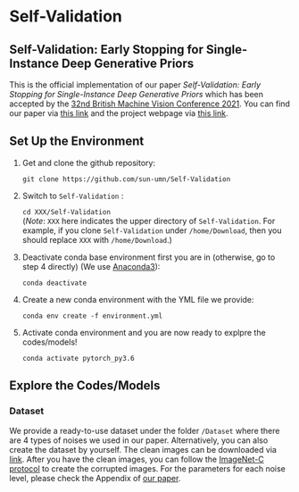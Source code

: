 # Self-Validation

## Self-Validation: Early Stopping for Single-Instance Deep Generative Priors

This is the official implementation of our paper *Self-Validation: Early Stopping for Single-Instance Deep Generative Priors* which has been accepted by the [32nd British Machine Vision Conference 2021](http://www.bmvc2021.com/). You can find our paper via [this link](http://) and the project webpage via [this link](https://sun-umn.github.io/Self-Validation/).


## Set Up the Environment

1. Get and clone the github repository:

   `git clone https://github.com/sun-umn/Self-Validation`

2. Switch to `Self-Validation` :

   `cd XXX/Self-Validation`  
   (*Note*: `XXX` here indicates the upper directory of `Self-Validation`. For example, if you clone `Self-Validation` under `/home/Download`, then you should replace `XXX` with `/home/Download`.)

3. Deactivate conda base environment first you are in (otherwise, go to step 4 directly) (We use [Anaconda3](https://www.anaconda.com/products/individual-d)):

   `conda deactivate`

4. Create a new conda environment with the YML file we provide:

    `conda env create -f environment.yml`
   
5.  Activate conda environment and you are now ready to explpre the codes/models!
    
    `conda activate pytorch_py3.6`
    
## Explore the Codes/Models

### Dataset
We provide a ready-to-use dataset under the folder `/Dataset` where there are 4 types of noises we used in our paper. Alternatively, you can also create the dataset by yourself. The clean images can be downloaded via [link](https://webpages.tuni.fi/foi/GCF-BM3D/index.html#ref_results). After you have the clean images, you can follow the [ImageNet-C protocol](https://github.com/hendrycks/robustness) to create the corrupted images. For the parameters for each noise level, please check the Appendix of [our paper](http://).
